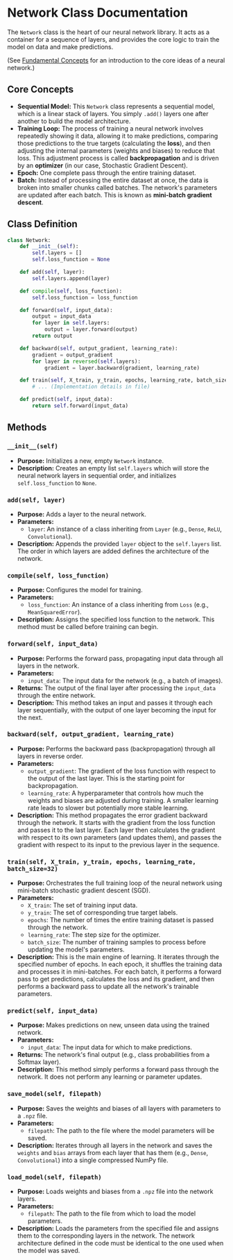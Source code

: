 # Network Class Documentation

The `Network` class is the heart of our neural network library. It acts as a container for a sequence of layers, and provides the core logic to train the model on data and make predictions.

(See [Fundamental Concepts](./Concepts.md) for an introduction to the core ideas of a neural network.)

## Core Concepts

*   **Sequential Model:** This `Network` class represents a sequential model, which is a linear stack of layers. You simply `.add()` layers one after another to build the model architecture.
*   **Training Loop:** The process of training a neural network involves repeatedly showing it data, allowing it to make predictions, comparing those predictions to the true targets (calculating the **loss**), and then adjusting the internal parameters (weights and biases) to reduce that loss. This adjustment process is called **backpropagation** and is driven by an **optimizer** (in our case, Stochastic Gradient Descent).
*   **Epoch:** One complete pass through the entire training dataset.
*   **Batch:** Instead of processing the entire dataset at once, the data is broken into smaller chunks called batches. The network's parameters are updated after each batch. This is known as **mini-batch gradient descent**.

## Class Definition

```python
class Network:
    def __init__(self):
        self.layers = []
        self.loss_function = None

    def add(self, layer):
        self.layers.append(layer)

    def compile(self, loss_function):
        self.loss_function = loss_function

    def forward(self, input_data):
        output = input_data
        for layer in self.layers:
            output = layer.forward(output)
        return output

    def backward(self, output_gradient, learning_rate):
        gradient = output_gradient
        for layer in reversed(self.layers):
            gradient = layer.backward(gradient, learning_rate)

    def train(self, X_train, y_train, epochs, learning_rate, batch_size=32):
        # ... (Implementation details in file)

    def predict(self, input_data):
        return self.forward(input_data)
```

## Methods

### `__init__(self)`

*   **Purpose:** Initializes a new, empty `Network` instance.
*   **Description:** Creates an empty list `self.layers` which will store the neural network layers in sequential order, and initializes `self.loss_function` to `None`.

### `add(self, layer)`

*   **Purpose:** Adds a layer to the neural network.
*   **Parameters:**
    *   `layer`: An instance of a class inheriting from `Layer` (e.g., `Dense`, `ReLU`, `Convolutional`).
*   **Description:** Appends the provided `layer` object to the `self.layers` list. The order in which layers are added defines the architecture of the network.

### `compile(self, loss_function)`

*   **Purpose:** Configures the model for training.
*   **Parameters:**
    *   `loss_function`: An instance of a class inheriting from `Loss` (e.g., `MeanSquaredError`).
*   **Description:** Assigns the specified loss function to the network. This method must be called before training can begin.

### `forward(self, input_data)`

*   **Purpose:** Performs the forward pass, propagating input data through all layers in the network.
*   **Parameters:**
    *   `input_data`: The input data for the network (e.g., a batch of images).
*   **Returns:** The output of the final layer after processing the `input_data` through the entire network.
*   **Description:** This method takes an input and passes it through each layer sequentially, with the output of one layer becoming the input for the next.

### `backward(self, output_gradient, learning_rate)`

*   **Purpose:** Performs the backward pass (backpropagation) through all layers in reverse order.
*   **Parameters:**
    *   `output_gradient`: The gradient of the loss function with respect to the output of the last layer. This is the starting point for backpropagation.
    *   `learning_rate`: A hyperparameter that controls how much the weights and biases are adjusted during training. A smaller learning rate leads to slower but potentially more stable learning.
*   **Description:** This method propagates the error gradient backward through the network. It starts with the gradient from the loss function and passes it to the last layer. Each layer then calculates the gradient with respect to its own parameters (and updates them), and passes the gradient with respect to its input to the previous layer in the sequence.

### `train(self, X_train, y_train, epochs, learning_rate, batch_size=32)`

*   **Purpose:** Orchestrates the full training loop of the neural network using mini-batch stochastic gradient descent (SGD).
*   **Parameters:**
    *   `X_train`: The set of training input data.
    *   `y_train`: The set of corresponding true target labels.
    *   `epochs`: The number of times the entire training dataset is passed through the network.
    *   `learning_rate`: The step size for the optimizer.
    *   `batch_size`: The number of training samples to process before updating the model's parameters.
*   **Description:** This is the main engine of learning. It iterates through the specified number of epochs. In each epoch, it shuffles the training data and processes it in mini-batches. For each batch, it performs a forward pass to get predictions, calculates the loss and its gradient, and then performs a backward pass to update all the network's trainable parameters.

### `predict(self, input_data)`

*   **Purpose:** Makes predictions on new, unseen data using the trained network.
*   **Parameters:**
    *   `input_data`: The input data for which to make predictions.
*   **Returns:** The network's final output (e.g., class probabilities from a Softmax layer).
*   **Description:** This method simply performs a forward pass through the network. It does not perform any learning or parameter updates.

### `save_model(self, filepath)`

*   **Purpose:** Saves the weights and biases of all layers with parameters to a `.npz` file.
*   **Parameters:**
    *   `filepath`: The path to the file where the model parameters will be saved.
*   **Description:** Iterates through all layers in the network and saves the `weights` and `bias` arrays from each layer that has them (e.g., `Dense`, `Convolutional`) into a single compressed NumPy file.

### `load_model(self, filepath)`

*   **Purpose:** Loads weights and biases from a `.npz` file into the network layers.
*   **Parameters:**
    *   `filepath`: The path to the file from which to load the model parameters.
*   **Description:** Loads the parameters from the specified file and assigns them to the corresponding layers in the network. The network architecture defined in the code must be identical to the one used when the model was saved.
